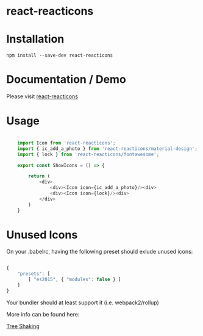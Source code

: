 react-reacticons
=================


# Installation

```
npm install --save-dev react-reacticons
```

# Documentation / Demo

Please visit [react-reacticons](http://wmira.github.io/reacticons/)

# Usage

```javascript
    
    import Icon from 'react-reacticons';
    import { ic_add_a_photo } from 'react-reacticons/material-design';
    import { lock } from 'react-reacticons/fontawesome';

    export const ShowIcons = () => {

        return (
            <div>
                <div><Icon icon={ic_add_a_photo}/><div>
                <div><Icon icon={lock}/><div>
            </div>
        )
    }
```

# Unused Icons

On your .babelrc, having the following preset should exlude unused icons:

```javascript

{
    "presets": [ 
        [ "es2015", { "modules": false } ]
    ]
}

```
Your bundler should at least support it (i.e. webpack2/rollup)

More info can be found here:

[Tree Shaking](http://www.2ality.com/2015/12/webpack-tree-shaking.html)
